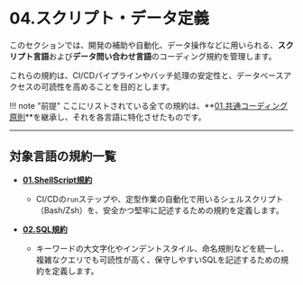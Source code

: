 # 04.スクリプト・データ定義

このセクションでは、開発の補助や自動化、データ操作などに用いられる、**スクリプト言語**および**データ問い合わせ言語**のコーディング規約を管理します。

これらの規約は、CI/CDパイプラインやバッチ処理の安定性と、データベースアクセスの可読性を高めることを目的とします。

!!! note "前提"
    ここにリストされている全ての規約は、**[01.共通コーディング原則](../../01_共通規則/01_共通コーディング原則.md)**を継承し、それを各言語に特化させたものです。

---

## 対象言語の規約一覧

*   **[01.ShellScript規約](./01_ShellScript規約.md)**
    *   CI/CDの`run`ステップや、定型作業の自動化で用いるシェルスクリプト（Bash/Zsh）を、安全かつ堅牢に記述するための規約を定義します。

*   **[02.SQL規約](./02_SQL規約.md)**
    *   キーワードの大文字化やインデントスタイル、命名規則などを統一し、複雑なクエリでも可読性が高く、保守しやすいSQLを記述するための規約を定義します。
  